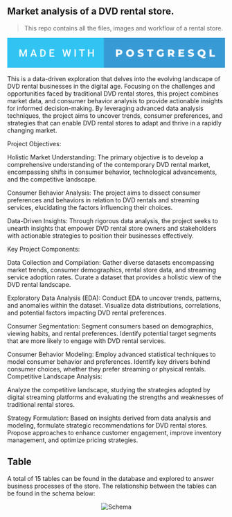 ## Market analysis of a DVD rental store.

> This repo contains all the files, images and workflow of a rental store.


[![forthebadge](images/badge/made-with-postgresql.svg)]()

This is a data-driven exploration that delves into the evolving landscape of DVD rental businesses in the digital age. Focusing on the challenges and opportunities faced by traditional DVD rental stores, this project combines market data, and consumer behavior analysis to provide actionable insights for informed decision-making. By leveraging advanced data analysis techniques, the project aims to uncover trends, consumer preferences, and strategies that can enable DVD rental stores to adapt and thrive in a rapidly changing market.

Project Objectives:

Holistic Market Understanding: The primary objective is to develop a comprehensive understanding of the contemporary DVD rental market, encompassing shifts in consumer behavior, technological advancements, and the competitive landscape.

Consumer Behavior Analysis: The project aims to dissect consumer preferences and behaviors in relation to DVD rentals and streaming services, elucidating the factors influencing their choices.

Data-Driven Insights: Through rigorous data analysis, the project seeks to unearth insights that empower DVD rental store owners and stakeholders with actionable strategies to position their businesses effectively.

Key Project Components:

Data Collection and Compilation:
Gather diverse datasets encompassing market trends, consumer demographics, rental store data, and streaming service adoption rates.
Curate a dataset that provides a holistic view of the DVD rental landscape.

Exploratory Data Analysis (EDA):
Conduct EDA to uncover trends, patterns, and anomalies within the dataset.
Visualize data distributions, correlations, and potential factors impacting DVD rental preferences.

Consumer Segmentation:
Segment consumers based on demographics, viewing habits, and rental preferences.
Identify potential target segments that are more likely to engage with DVD rental services.

Consumer Behavior Modeling:
Employ advanced statistical techniques to model consumer behavior and preferences.
Identify key drivers behind consumer choices, whether they prefer streaming or physical rentals.
Competitive Landscape Analysis:

Analyze the competitive landscape, studying the strategies adopted by digital streaming platforms and evaluating the strengths and weaknesses of traditional rental stores.

Strategy Formulation:
Based on insights derived from data analysis and modeling, formulate strategic recommendations for DVD rental stores.
Propose approaches to enhance customer engagement, improve inventory management, and optimize pricing strategies.

## Table

A total of 15 tables can be found in the database and explored to answer business processes of the store.
The relationship between the tables can be found in the schema below:

<div align="center">
  
![Schema](https://www.postgresqltutorial.com/wp-content/uploads/2018/03/dvd-rental-sample-database-diagram.png)

</div>
